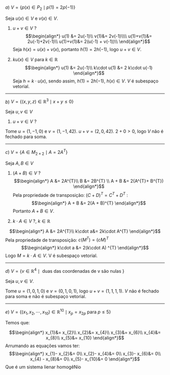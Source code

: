 $a)$
$V = \{p(x) \in P_{2} \mid p(1) = 2p(-1)\}$

Seja $u(x) \in V$ e $v(x) \in V$. 
1. $u + v \in V$ ?
$$\begin{align*}
u(1) &= 2u(-1)\\
v(1)&= 2v(-1)\\\\
u(1)+v(1)&= 2u(-1)+2v(-1)\\
u(1)+v(1)&= 2(u(-1) + v(-1))\\
\end{align*}$$
Seja $h(x) = u(x) + v(x)$, portanto $h(1) = 2h(-1)$, logo $u + v \in V$.

2. $ku(x) \in V$ para $k \in \mathbb{R}$ 
$$\begin{align*}
u(1) &= 2u(-1)\\
k\cdot u(1) &= 2 k\cdot u(-1)
\end{align*}$$
Seja $h=k\cdot u(x)$, sendo assim, $h(1) = 2h(-1)$, $h(x) \in V$. $V$ é subespaço vetorial.
___
$b)$ $V = \{(x,y,z) \in \mathbb{R}^{3} \mid x + y \le 0\}$

Seja $u,v \in V$ 

1. $u + v \in V$ ? 

Tome $u=(1, -1, 0)$ e $v=(1, -1, 42)$.
$u + v = (2, 0, 42)$. $2 + 0 \gt 0$, logo $V$ não é fechado para soma.
___
$c)$ $V = \{A \in M_{2 \times 2} \mid A = 2A^{T}\}$  

Seja $A, B \in V$

1. $(A + B) \in V$ ?
$$\begin{align*}
A &= 2A^{T}\\
B &= 2B^{T} \\
A + B &= 2(A^{T}+ B^{T})
\end{align*}$$
Pela propriedade de transposição: $(C + D)^{T} = C^{T}+ D^{T}$ :
$$\begin{align*}
A + B &= 2(A + B)^{T}
\end{align*}$$
Portanto $A + B \in V$.

2. $k \cdot A \in V$ ?, $k \in \mathbb{R}$ 

$$\begin{align*}
A &= 2A^{T}\\
k\cdot a&= 2k\cdot A^{T}
\end{align*}$$
Pela propriedade de transposição: $c(M^{T}) = (cM)^{T}$
$$\begin{align*}
k\cdot a &= 2(k\cdot A) ^{T}
\end{align*}$$
Logo $M = k \cdot A \in V$. V é subespaço vetorial.
___
$d)$ $V = \{v \in \mathbb{R}^{4}\mid \text{ duas das coordenadas de v são nulas }\}$ 

Seja $u, v \in V$.

Tome $u = (1, 0, 1, 0)$ e $v=(0,1,0,1)$, logo $u + v = (1, 1, 1, 1)$. $V$ não é fechado para soma e não é subespaço vetorial.
___
$e)$ $V = \{(x_{1}, x_{2}, \cdots, x_{10}) \in \mathbb{R}^{10} \mid x_{p}= x_{2p} \text{ para } p \le 5\}$

Temos que:

$$\begin{align*}
x_{1}&= x_{2}\\
x_{2}&= x_{4}\\
x_{3}&= x_{6}\\
x_{4}&= x_{8}\\
x_{5}&= x_{10}
\end{align*}$$
Arrumando as equações vamos ter:
$$\begin{align*}
x_{1}-  x_{2}&= 0\\
x_{2}- x_{4}&= 0\\
x_{3}- x_{6}&= 0\\
x_{4} - x_{8}&= 0\\
x_{5}- x_{10}&= 0
\end{align*}$$
Que é um sistema lienar homogêNio
